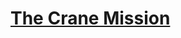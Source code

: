 # [The Crane Mission](https://education.lego.com/en-us/lessons/FIRST-LEGO-League-archived-missions/the-crane-mission)
